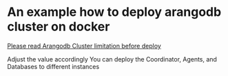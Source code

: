 
# An example how to deploy arangodb cluster on docker

[Please read Arangodb Cluster limitation before deploy](https://docs.arangodb.com/3.11/deploy/deployment/single-instance-vs-cluster/)

Adjust the value accordingly
You can deploy the Coordinator, Agents, and Databases to different instances

